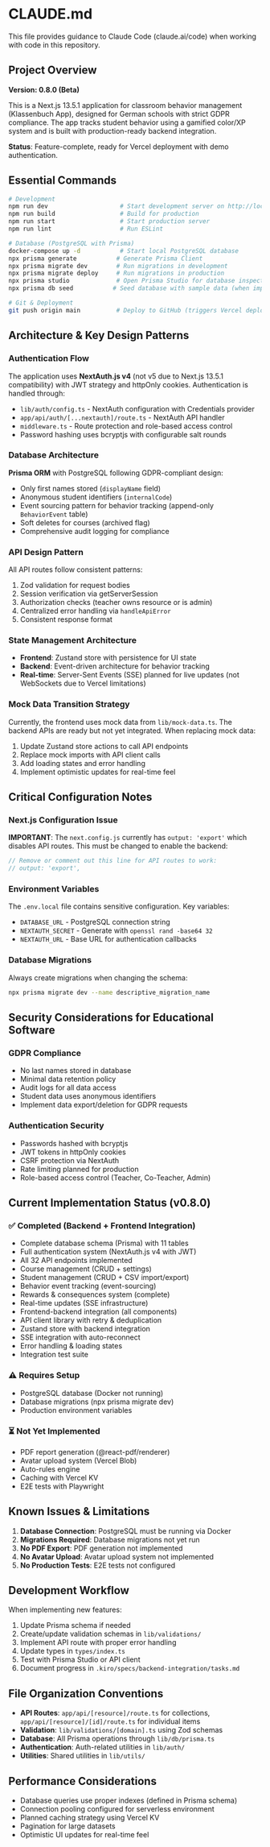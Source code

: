 # CLAUDE.md

This file provides guidance to Claude Code (claude.ai/code) when working with code in this repository.

## Project Overview

**Version: 0.8.0 (Beta)**

This is a Next.js 13.5.1 application for classroom behavior management (Klassenbuch App), designed for German schools with strict GDPR compliance. The app tracks student behavior using a gamified color/XP system and is built with production-ready backend integration.

**Status**: Feature-complete, ready for Vercel deployment with demo authentication.

## Essential Commands

```bash
# Development
npm run dev                    # Start development server on http://localhost:3000
npm run build                  # Build for production
npm run start                  # Start production server
npm run lint                   # Run ESLint

# Database (PostgreSQL with Prisma)
docker-compose up -d           # Start local PostgreSQL database
npx prisma generate           # Generate Prisma Client
npx prisma migrate dev        # Run migrations in development
npx prisma migrate deploy     # Run migrations in production
npx prisma studio             # Open Prisma Studio for database inspection
npx prisma db seed           # Seed database with sample data (when implemented)

# Git & Deployment
git push origin main          # Deploy to GitHub (triggers Vercel deployment if configured)
```

## Architecture & Key Design Patterns

### Authentication Flow
The application uses **NextAuth.js v4** (not v5 due to Next.js 13.5.1 compatibility) with JWT strategy and httpOnly cookies. Authentication is handled through:
- `lib/auth/config.ts` - NextAuth configuration with Credentials provider
- `app/api/auth/[...nextauth]/route.ts` - NextAuth API handler
- `middleware.ts` - Route protection and role-based access control
- Password hashing uses bcryptjs with configurable salt rounds

### Database Architecture
**Prisma ORM** with PostgreSQL following GDPR-compliant design:
- Only first names stored (`displayName` field)
- Anonymous student identifiers (`internalCode`)
- Event sourcing pattern for behavior tracking (append-only `BehaviorEvent` table)
- Soft deletes for courses (archived flag)
- Comprehensive audit logging for compliance

### API Design Pattern
All API routes follow consistent patterns:
1. Zod validation for request bodies
2. Session verification via getServerSession
3. Authorization checks (teacher owns resource or is admin)
4. Centralized error handling via `handleApiError`
5. Consistent response format

### State Management Architecture
- **Frontend**: Zustand store with persistence for UI state
- **Backend**: Event-driven architecture for behavior tracking
- **Real-time**: Server-Sent Events (SSE) planned for live updates (not WebSockets due to Vercel limitations)

### Mock Data Transition Strategy
Currently, the frontend uses mock data from `lib/mock-data.ts`. The backend APIs are ready but not yet integrated. When replacing mock data:
1. Update Zustand store actions to call API endpoints
2. Replace mock imports with API client calls
3. Add loading states and error handling
4. Implement optimistic updates for real-time feel

## Critical Configuration Notes

### Next.js Configuration Issue
**IMPORTANT**: The `next.config.js` currently has `output: 'export'` which disables API routes. This must be changed to enable the backend:
```javascript
// Remove or comment out this line for API routes to work:
// output: 'export',
```

### Environment Variables
The `.env.local` file contains sensitive configuration. Key variables:
- `DATABASE_URL` - PostgreSQL connection string
- `NEXTAUTH_SECRET` - Generate with `openssl rand -base64 32`
- `NEXTAUTH_URL` - Base URL for authentication callbacks

### Database Migrations
Always create migrations when changing the schema:
```bash
npx prisma migrate dev --name descriptive_migration_name
```

## Security Considerations for Educational Software

### GDPR Compliance
- No last names stored in database
- Minimal data retention policy
- Audit logs for all data access
- Student data uses anonymous identifiers
- Implement data export/deletion for GDPR requests

### Authentication Security
- Passwords hashed with bcryptjs
- JWT tokens in httpOnly cookies
- CSRF protection via NextAuth
- Rate limiting planned for production
- Role-based access control (Teacher, Co-Teacher, Admin)

## Current Implementation Status (v0.8.0)

### ✅ Completed (Backend + Frontend Integration)
- Complete database schema (Prisma) with 11 tables
- Full authentication system (NextAuth.js v4 with JWT)
- All 32 API endpoints implemented
- Course management (CRUD + settings)
- Student management (CRUD + CSV import/export)
- Behavior event tracking (event-sourcing)
- Rewards & consequences system (complete)
- Real-time updates (SSE infrastructure)
- Frontend-backend integration (all components)
- API client library with retry & deduplication
- Zustand store with backend integration
- SSE integration with auto-reconnect
- Error handling & loading states
- Integration test suite

### ⚠️ Requires Setup
- PostgreSQL database (Docker not running)
- Database migrations (npx prisma migrate dev)
- Production environment variables

### ⏳ Not Yet Implemented
- PDF report generation (@react-pdf/renderer)
- Avatar upload system (Vercel Blob)
- Auto-rules engine
- Caching with Vercel KV
- E2E tests with Playwright

## Known Issues & Limitations

1. **Database Connection**: PostgreSQL must be running via Docker
2. **Migrations Required**: Database migrations not yet run
3. **No PDF Export**: PDF generation not implemented
4. **No Avatar Upload**: Avatar upload system not implemented
5. **No Production Tests**: E2E tests not configured

## Development Workflow

When implementing new features:
1. Update Prisma schema if needed
2. Create/update validation schemas in `lib/validations/`
3. Implement API route with proper error handling
4. Update types in `types/index.ts`
5. Test with Prisma Studio or API client
6. Document progress in `.kiro/specs/backend-integration/tasks.md`

## File Organization Conventions

- **API Routes**: `app/api/[resource]/route.ts` for collections, `app/api/[resource]/[id]/route.ts` for individual items
- **Validation**: `lib/validations/[domain].ts` using Zod schemas
- **Database**: All Prisma operations through `lib/db/prisma.ts`
- **Authentication**: Auth-related utilities in `lib/auth/`
- **Utilities**: Shared utilities in `lib/utils/`

## Performance Considerations

- Database queries use proper indexes (defined in Prisma schema)
- Connection pooling configured for serverless environment
- Planned caching strategy using Vercel KV
- Pagination for large datasets
- Optimistic UI updates for real-time feel
